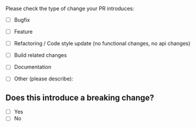 Please check the type of change your PR introduces:
- [ ] Bugfix
- [ ] Feature
- [ ] Refactoring / Code style update (no functional changes, no api changes)
- [ ] Build related changes
- [ ] Documentation
- [ ] Other (please describe): 


## Does this introduce a breaking change?

- [ ] Yes
- [ ] No

<!-- If this introduces a breaking change, please describe the impact and migration path for existing applications below. -->
